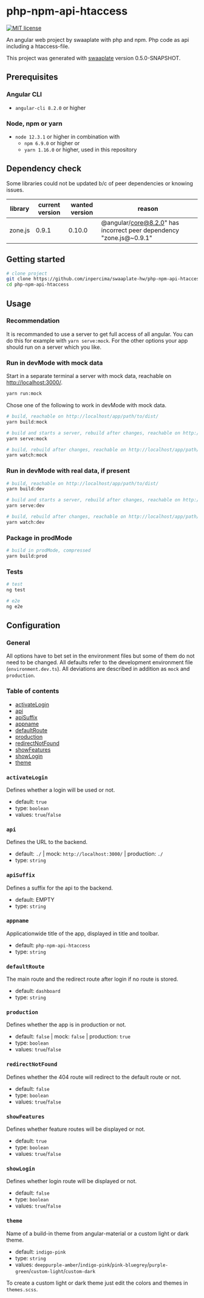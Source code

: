 # php-npm-api-htaccess

[![MIT license](https://img.shields.io/badge/license-MIT-blue.svg)](./LICENSE.md)

An angular web project by swaaplate with php and npm. Php code as api including a htaccess-file.

This project was generated with [swaaplate](https://github.com/inpercima/swaaplate) version 0.5.0-SNAPSHOT.

## Prerequisites

### Angular CLI

* `angular-cli 8.2.0` or higher

### Node, npm or yarn

* `node 12.3.1` or higher in combination with
  * `npm 6.9.0` or higher or
  * `yarn 1.16.0` or higher, used in this repository

## Dependency check

Some libraries could not be updated b/c of peer dependencies or knowing issues.

| library    | current version | wanted version | reason |
| ---------- | --------------- | -------------- | ------ |
| zone.js    | 0.9.1           | 0.10.0         | @angular/core@8.2.0" has incorrect peer dependency "zone.js@~0.9.1" |

## Getting started

```bash
# clone project
git clone https://github.com/inpercima/swaaplate-hw/php-npm-api-htaccess
cd php-npm-api-htaccess
```

## Usage

### Recommendation

It is recommanded to use a server to get full access of all angular.
You can do this for example with `yarn serve:mock`.
For the other options your app should run on a server which you like.

### Run in devMode with mock data

Start in a separate terminal a server with mock data, reachable on [http://localhost:3000/](http://localhost:3000/).

```bash
yarn run:mock
```

Chose one of the following to work in devMode with mock data.

```bash
# build, reachable on http://localhost/app/path/to/dist/
yarn build:mock

# build and starts a server, rebuild after changes, reachable on http://localhost:4200/
yarn serve:mock

# build, rebuild after changes, reachable on http://localhost/app/path/to/dist/
yarn watch:mock
```

### Run in devMode with real data, if present

```bash
# build, reachable on http://localhost/app/path/to/dist/
yarn build:dev

# build and starts a server, rebuild after changes, reachable on http://localhost:4200/
yarn serve:dev

# build, rebuild after changes, reachable on http://localhost/app/path/to/dist/
yarn watch:dev
```

### Package in prodMode

```bash
# build in prodMode, compressed
yarn build:prod
```

### Tests

```bash
# test
ng test

# e2e
ng e2e
```

## Configuration

### General

All options have to bet set in the environment files but some of them do not need to be changed.
All defaults refer to the development environment file (`environment.dev.ts`).
All deviations are described in addition as `mock` and `production`.

### Table of contents

* [activateLogin](#activateLogin)
* [api](#api)
* [apiSuffix](#apiSuffix)
* [appname](#appname)
* [defaultRoute](#defaultRoute)
* [production](#production)
* [redirectNotFound](#redirectNotFound)
* [showFeatures](#showFeatures)
* [showLogin](#showLogin)
* [theme](#theme)

### `activateLogin`

Defines whether a login will be used or not.

* default: `true`
* type: `boolean`
* values: `true`/`false`

### `api`

Defines the URL to the backend.

* default: `./` | mock: `http://localhost:3000/` | production: `./`
* type: `string`

### `apiSuffix`

Defines a suffix for the api to the backend.

* default: EMPTY
* type: `string`

### `appname`

Applicationwide title of the app, displayed in title and toolbar.

* default: `php-npm-api-htaccess`
* type: `string`

### `defaultRoute`

The main route and the redirect route after login if no route is stored.

* default: `dashboard`
* type: `string`

### `production`

Defines whether the app is in production or not.

* default: `false` | mock: `false` | production: `true`
* type: `boolean`
* values: `true`/`false`

### `redirectNotFound`

Defines whether the 404 route will redirect to the default route or not.

* default: `false`
* type: `boolean`
* values: `true`/`false`

### `showFeatures`

Defines whether feature routes will be displayed or not.

* default: `true`
* type: `boolean`
* values: `true`/`false`

### `showLogin`

Defines whether login route will be displayed or not.

* default: `false`
* type: `boolean`
* values: `true`/`false`

### `theme`

Name of a build-in theme from angular-material or a custom light or dark theme.

* default: `indigo-pink`
* type: `string`
* values: `deeppurple-amber`/`indigo-pink`/`pink-bluegrey`/`purple-green`/`custom-light`/`custom-dark`

To create a custom light or dark theme just edit the colors and themes in `themes.scss`.
